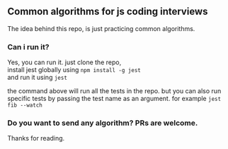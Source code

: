## Common algorithms for js coding interviews
The idea behind this repo, is just practicing common algorithms.

### Can i run it?
Yes, you can run it.
just clone the repo, <br />
install jest globally using `npm install -g jest` <br />
and run it using `jest` <br />

the command above will run all the tests in the repo.
but you can also run specific tests by passing the test name as an argument.
for example `jest fib --watch`

### Do you want to send any algorithm? PRs are welcome.

Thanks for reading.